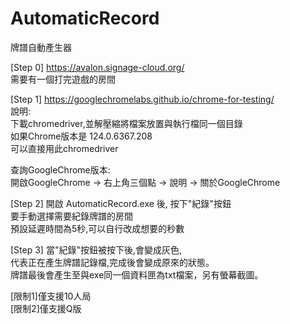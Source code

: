 # AutomaticRecord
牌譜自動產生器 

[Step 0] https://avalon.signage-cloud.org/  
需要有一個打完遊戲的房間

[Step 1] https://googlechromelabs.github.io/chrome-for-testing/  
說明:  
下載chromedriver,並解壓縮將檔案放置與執行檔同一個目錄  
如果Chrome版本是 124.0.6367.208  
可以直接用此chromedriver  

查詢GoogleChrome版本:  
開啟GoogleChrome -> 右上角三個點 -> 說明 -> 關於GoogleChrome  

[Step 2] 開啟 AutomaticRecord.exe 後, 按下"紀錄"按鈕  
要手動選擇需要紀錄牌譜的房間  
預設延遲時間為5秒,可以自行改成想要的秒數  

[Step 3] 當"紀錄"按鈕被按下後,會變成灰色,  
代表正在產生牌譜記錄檔,完成後會變成原來的狀態。  
牌譜最後會產生至與exe同一個資料匣為txt檔案，另有螢幕截圖。

[限制1]僅支援10人局  
[限制2]僅支援Q版  
